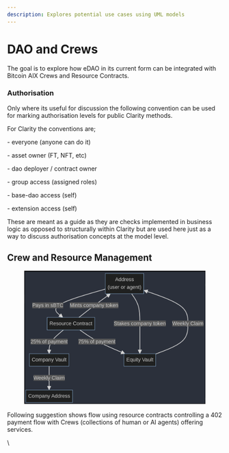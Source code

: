 ```yaml
---
description: Explores potential use cases using UML models
---
```


# DAO and Crews

The goal is to explore how eDAO in its current form can be integrated with Bitcoin AIX Crews and Resource Contracts.

### Authorisation

Only where its useful for discussion the following convention can be used for marking authorisation levels for public Clarity methods.

For Clarity the conventions are;

\- everyone (anyone can do it)

\- asset owner (FT, NFT, etc)

\- dao deployer / contract owner

\- group access (assigned roles)

\- base-dao access (self)

\- extension access (self)

These are meant as a guide as they are checks implemented in business logic as opposed to structurally within Clarity but are used here just as a way to discuss authorisation concepts at the model level.

## Crew and Resource Management

<figure><img src="../../../../.gitbook/assets/Screenshot 2024-05-29 at 14.43.49.png" alt=""><figcaption></figcaption></figure>

Following suggestion shows flow using resource contracts controlling a 402 payment flow with Crews (collections of human or AI agents) offering services.



\
